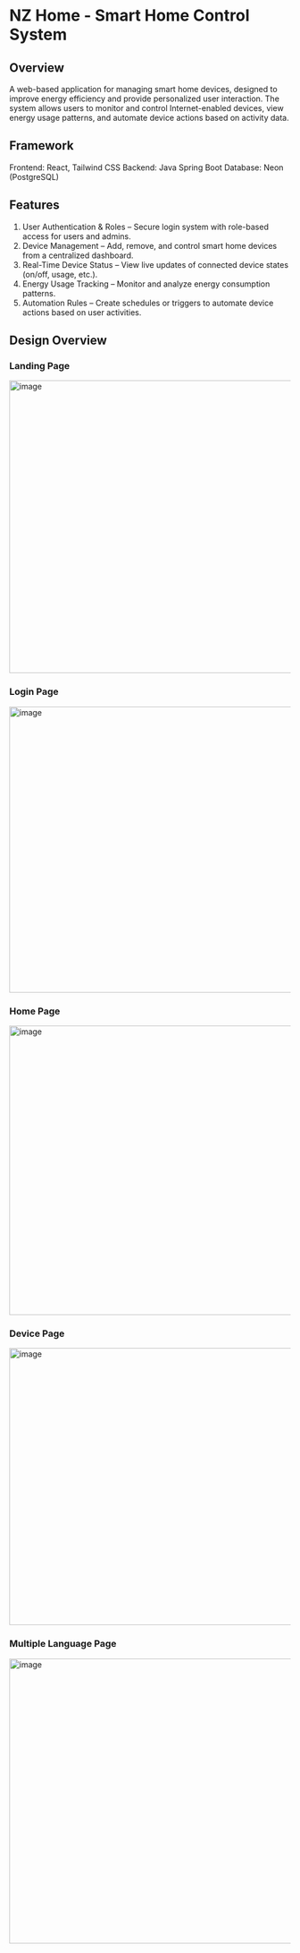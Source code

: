 # NZ Home - Smart Home Control System
## Overview
A web-based application for managing smart home devices, designed to improve energy efficiency and provide personalized user interaction. 
The system allows users to monitor and control Internet-enabled devices, view energy usage patterns, and automate device actions based on activity data.

## Framework
Frontend: React, Tailwind CSS
Backend: Java Spring Boot
Database: Neon (PostgreSQL)

## Features
1. User Authentication & Roles – Secure login system with role-based access for users and admins.
2. Device Management – Add, remove, and control smart home devices from a centralized dashboard.
3. Real-Time Device Status – View live updates of connected device states (on/off, usage, etc.).
4. Energy Usage Tracking – Monitor and analyze energy consumption patterns.
5. Automation Rules – Create schedules or triggers to automate device actions based on user activities.

## Design Overview
### Landing Page
<img width="940" height="523" alt="image" src="https://github.com/user-attachments/assets/c1631e13-98c3-4a03-9d6d-0b65e9a16b16" />

### Login Page
<img width="940" height="511" alt="image" src="https://github.com/user-attachments/assets/5a7b756a-5c97-4ab2-bc7b-e17fef523709" />

### Home Page
<img width="940" height="517" alt="image" src="https://github.com/user-attachments/assets/d7d1d8e8-d192-4609-ac21-a4080da6ea65" />

### Device Page
<img width="940" height="495" alt="image" src="https://github.com/user-attachments/assets/f764cdb9-9a1a-4fee-ba78-5089314cd70a" />

### Multiple Language Page
<img width="940" height="509" alt="image" src="https://github.com/user-attachments/assets/d448b4a5-4950-458d-9b4f-ffa5885221c8" />
